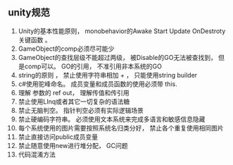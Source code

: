 unity规范
-------------------------------------------

1. Unity的基本性能原则， monobehavior的Awake Start Update OnDestroty 关键函数 。
2. GameObject的comp必须尽可能少
3. GameObject的查找层级不能超过两级， 被Disable的GO无法被查找到， 但是comp可以。 GO的引用， 不准引用非本系统的GO
4. string的原则 ， 禁止使用字符串相加 + ， 只能使用string builder
5. c#使用驼峰命名。 成员变量和成员函数的使用必须带 this.
6. 理解 参数的 ref out， 理解传值和传引用
7. 禁止使用LInq或者其它一切复杂的语法糖
8. 禁止无脑判空。 指针判空必须有实际逻辑场景
9. 禁止硬编码字符串。 必须使用文本系统来完成多语言和敏感信息隐藏
10. 每个系统使用的图片需要按照系统名归类分好， 禁止各个重复使用相同图片
11. 禁止直接访问public成员变量
12. 禁止随意使用new进行堆分配， GC问题
12. 代码混淆方法